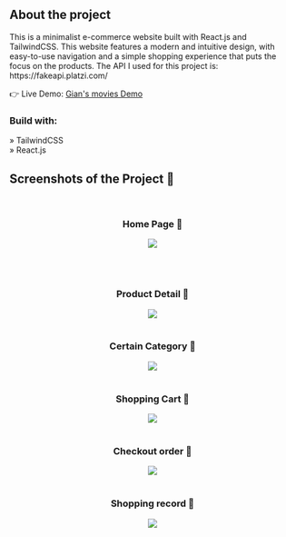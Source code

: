 <h2>About the project</h2>

<p>This is a minimalist e-commerce website built with React.js and TailwindCSS. This website features a modern and intuitive design, with easy-to-use navigation and a simple shopping experience that puts the focus on the products. The API I used for this project is: https://fakeapi.platzi.com/</p>

👉 Live Demo: <a href='https://giansmovies.netlify.app/'>Gian's movies Demo</a>

<h3>Build with:</h3>

» TailwindCSS <br>
» React.js

<h2>Screenshots of the Project 📸</h2>
<br>
<h3 align='center'>Home Page 🏡</h3>

<div align='center'>
<img src='https://raw.githubusercontent.com/gianprocopio/eccomerce-reactjs/main/img/home-page.png'/>
</div>

<br><br>
<h3 align='center'>Product Detail 📝</h3>

<div align='center'>
<img src='https://raw.githubusercontent.com/gianprocopio/eccomerce-reactjs/main/img/product-detail.png'/>

<br>
<br>
  <h3 align='center'>Certain Category 👠</h3>

<div align='center'>
<img src='https://raw.githubusercontent.com/gianprocopio/eccomerce-reactjs/main/img/certain-category.png'/>

<br>
<br>
  <h3 align='center'>Shopping Cart 🛒</h3>

<div align='center'>
<img src='https://raw.githubusercontent.com/gianprocopio/eccomerce-reactjs/main/img/shopping-cart.png'/>

<br>
<br>
  <h3 align='center'>Checkout order 📝</h3>

<div align='center'>
<img src='https://raw.githubusercontent.com/gianprocopio/eccomerce-reactjs/main/img/checkout-order.png'/>

<br>
<br>
  <h3 align='center'>Shopping record 💸</h3>

<div align='center'>
<img src='https://raw.githubusercontent.com/gianprocopio/eccomerce-reactjs/main/img/register-orders.png'/>

<br>
<br>
 
</div>
